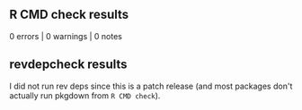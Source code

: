 ## R CMD check results

0 errors | 0 warnings | 0 notes

## revdepcheck results

I did not run rev deps since this is a patch release (and most packages don't actually run pkgdown from `R CMD check`).